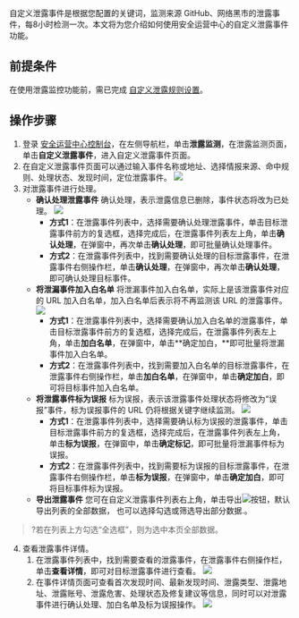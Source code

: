 自定义泄露事件是根据您配置的关键词，监测来源 GitHub、网络黑市的泄露事件，每8小时检测一次。本文将为您介绍如何使用安全运营中心的自定义泄露事件功能。
## 前提条件
在使用泄露监控功能前，需已完成 [自定义泄露规则设置](https://cloud.tencent.com/document/product/664/41831)。
## 操作步骤
1. 登录 [安全运营中心控制台](https://console.cloud.tencent.com/ssav2/monitor)，在左侧导航栏，单击**泄露监测**，在泄露监测页面，单击**自定义泄露事件**，进入自定义泄露事件页面。
2. 在自定义泄露事件页面可以通过输入事件名称或地址、选择情报来源、命中规则、处理状态、发现时间，定位泄露事件。
![](https://main.qcloudimg.com/raw/1daaf8e3359f766d48c8261872db8aa6.png)
3. 对泄露事件进行处理。
	- **确认处理泄露事件**
	确认处理，表示泄露信息已删除，事件状态将改为已处理。
	![](https://main.qcloudimg.com/raw/9e09c5a5faa245d70dc8e6d0dd97c34e.png)
		- **方式1**：在泄露事件列表中，选择需要确认处理泄露事件，单击目标泄露事件前方的复选框，选择完成后，在泄露事件列表左上角，单击**确认处理**，在弹窗中，再次单击**确认处理**，即可批量确认处理事件。
		- 	**方式2**：在泄露事件列表中，找到需要确认处理的目标泄露事件，在泄露事件右侧操作栏，单击**确认处理**，在弹窗中，再次单击**确认处理**，即可确认处理目标事件。
	- **将泄漏事件加入白名单**
	将泄漏事件加入白名单，实际上是该泄露事件对应的 URL 加入白名单，加入白名单后表示将不再监测该 URL 的泄露事件。
	![](https://main.qcloudimg.com/raw/731321859722c1639e2d9c9210a62787.png)
		- **方式1**：在泄露事件列表中，选择需要确认加入白名单的泄露事件，单击目标泄露事件前方的复选框，选择完成后，在泄露事件列表左上角，单击**加白名单**，在弹窗中，单击**确定加白，**即可批量将泄漏事件加入白名单。
		- 	**方式2**：在泄露事件列表中，找到需要加入白名单的目标泄露事件，在泄露事件右侧操作栏，单击**加白名单**，在弹窗中，单击**确定加白**，即可将目标事件加入白名单。
	- **将泄露事件标为误报**
	标为误报，表示该泄露事件处理状态将修改为“误报”事件，标为误报事件的 URL 仍将根据关键字继续监测。
	![](https://main.qcloudimg.com/raw/c21ab7c3179dad59b967906e24af74d7.png)
		- **方式1**：在泄露事件列表中，选择需要确认标为误报的泄露事件，单击目标泄露事件前方的复选框，选择完成后，在泄露事件列表左上角，单击**标为误报**，在弹窗中，单击**确定标记**，即可批量将泄漏事件标为误报。
		- 	**方式2**：在泄露事件列表中，找到需要标为误报的目标泄露事件，在泄露事件右侧操作栏，单击**标为误报**，在弹窗中，单击**确定加白**，即可将目标事件标为误报。
	- **导出泄露事件**
您可在自定义泄露事件列表右上角，单击导出<img src= "https://main.qcloudimg.com/raw/5d6f28083f0484b4f0cb46b9c32717b5.png" style="margin:0;">按钮，默认导出列表的全部数据， 也可以选择勾选或筛选导出部分数据.。
>?若在列表上方勾选“全选框”，则为选中本页全部数据。
4. 查看泄露事件详情。
	1. 在泄露事件列表中，找到需要查看的泄露事件，在泄露事件右侧操作栏，单击**查看详情**，即可对目标泄露事件进行查看。
	![](https://main.qcloudimg.com/raw/a1d38f2f875447623b27fe0477d53e4c.png)
	2. 在事件详情页面可查看首次发现时间、最新发现时间、泄露类型、泄露地址、泄露账号、泄露危害、处理状态及修复建议等信息，同时可以对泄露事件进行确认处理、加白名单及标为误报操作。
	![](https://main.qcloudimg.com/raw/57b4b264c6a092facedefd596ba9448c.png)
